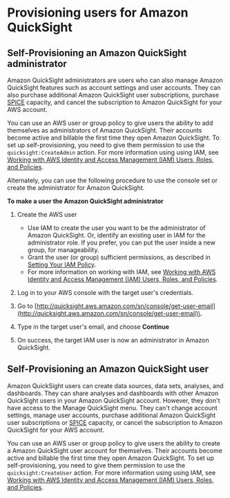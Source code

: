 # Provisioning users for Amazon QuickSight<a name="provisioning-users"></a>

## Self\-Provisioning an Amazon QuickSight administrator<a name="assigning-the-admin"></a>

Amazon QuickSight administrators are users who can also manage Amazon QuickSight features such as account settings and user accounts\. They can also purchase additional Amazon QuickSight user subscriptions, purchase [SPICE](welcome.md#spice) capacity, and cancel the subscription to Amazon QuickSight for your AWS account\.

You can use an AWS user or group policy to give users the ability to add themselves as administrators of Amazon QuickSight\. Their accounts become active and billable the first time they open Amazon QuickSight\. To set up self\-provisioning, you need to give them permission to use the `quicksight:CreateAdmin` action\. For more information using using IAM, see [Working with AWS Identity and Access Management \(IAM\) Users, Roles, and Policies](working-with-iam.md)\. 

Alternately, you can use the following procedure to use the console set or create the administrator for Amazon QuickSight\. 

**To make a user the Amazon QuickSight administrator**

1. Create the AWS user
   + Use IAM to create the user you want to be the administrator of Amazon QuickSight\. Or, identify an existing user in IAM for the administrator role\. If you prefer, you can put the user inside a new group, for manageability\. 
   + Grant the user \(or group\) sufficient permissions, as described in [Setting Your IAM Policy](set-iam-policy.md)\. 
   + For more information on working with IAM, see [Working with AWS Identity and Access Management \(IAM\) Users, Roles, and Policies](working-with-iam.md)\. 

1. Log in to your AWS console with the target user's credentials\.

1. Go to [http://quicksight.aws.amazon.com/sn/console/get-user-email](http://quicksight.aws.amazon.com/sn/console/get-user-email)\.

1. Type in the target user's email, and choose **Continue**

1. On success, the target IAM user is now an administrator in Amazon QuickSight\.

## Self\-Provisioning an Amazon QuickSight user<a name="self-service-access"></a>

Amazon QuickSight users can create data sources, data sets, analyses, and dashboards\. They can share analyses and dashboards with other Amazon QuickSight users in your Amazon QuickSight account\. However, they don't have access to the Manage QuickSight menu\. They can't change account settings, manage user accounts, purchase additional Amazon QuickSight user subscriptions or [SPICE](welcome.md#spice) capacity, or cancel the subscription to Amazon QuickSight for your AWS account\.

You can use an AWS user or group policy to give users the ability to create a Amazon QuickSight user account for themselves\. Their accounts become active and billable the first time they open Amazon QuickSight\. To set up self\-provisioning, you need to give them permission to use the `quicksight:CreateUser` action\. For more information using using IAM, see [Working with AWS Identity and Access Management \(IAM\) Users, Roles, and Policies](working-with-iam.md)\. 